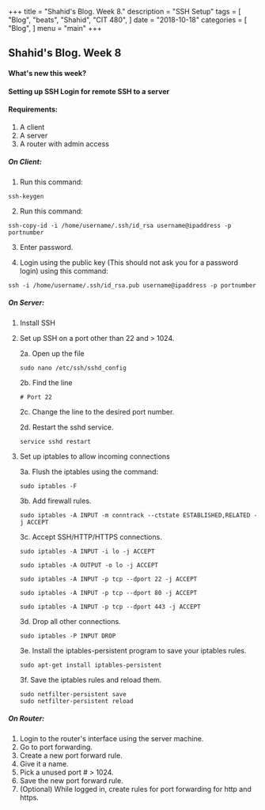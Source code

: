 +++ title = "Shahid's Blog. Week 8." description = "SSH Setup" tags = [ "Blog", "beats", "Shahid", "CIT 480", ] date = "2018-10-18" categories = [ "Blog", ] menu = "main" +++
## Shahid's Blog. Week 8
#### What's new this week?

#### Setting up SSH Login for remote SSH to a server

#### Requirements:
1. A client
2. A server
3. A router with admin access

##### On Client:
1. Run this command:
```
ssh-keygen
```

2. Run this command:
```
ssh-copy-id -i /home/username/.ssh/id_rsa username@ipaddress -p portnumber
```
3. Enter password.

4. Login using the public key (This should not ask you for a password login)
using this command:
```
ssh -i /home/username/.ssh/id_rsa.pub username@ipaddress -p portnumber
```

##### On Server:
1. Install SSH
2. Set up SSH on a port other than 22 and > 1024.

    2a. Open up the file
    ```
    sudo nano /etc/ssh/sshd_config
    ```

    2b. Find the line
    ```
    # Port 22
    ```

    2c. Change the line to the desired port number.

    2d. Restart the sshd service.
    ```
    service sshd restart
    ```

3. Set up iptables to allow incoming connections

    3a. Flush the iptables using the command:
    ```
    sudo iptables -F
    ```

    3b. Add firewall rules.
    ```
    sudo iptables -A INPUT -m conntrack --ctstate ESTABLISHED,RELATED -j ACCEPT
    ```

    3c. Accept SSH/HTTP/HTTPS connections.
    ```
    sudo iptables -A INPUT -i lo -j ACCEPT

    sudo iptables -A OUTPUT -o lo -j ACCEPT

    sudo iptables -A INPUT -p tcp --dport 22 -j ACCEPT

    sudo iptables -A INPUT -p tcp --dport 80 -j ACCEPT

    sudo iptables -A INPUT -p tcp --dport 443 -j ACCEPT
    ```

    3d. Drop all other connections.
    ```
    sudo iptables -P INPUT DROP
    ```

    3e. Install the iptables-persistent program to save your iptables rules.
    ```
    sudo apt-get install iptables-persistent
    ```

    3f. Save the iptables rules and reload them.
    ```
    sudo netfilter-persistent save
    sudo netfilter-persistent reload
    ```

##### On Router:
1. Login to the router's interface using the server machine.
2. Go to port forwarding.
3. Create a new port forward rule.
4. Give it a name.
5. Pick a unused port # > 1024.
6. Save the new port forward rule.
7. (Optional) While logged in, create rules for port forwarding for http and https.
